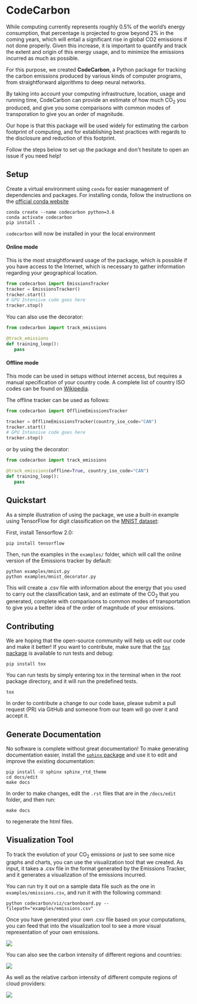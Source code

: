 # CodeCarbon
While computing currently represents roughly 0.5% of the world’s energy consumption, that percentage is projected to grow beyond 2% in the coming years, which will entail a significant rise in global CO2 emissions if not done properly. Given this increase, it is important to quantify and track the extent and origin of this energy usage, and to minimize the emissions incurred as much as possible.

For this purpose, we created **CodeCarbon**, a Python package for tracking the carbon emissions produced by various kinds of computer programs, from straightforward algorithms to deep neural networks. 

By taking into account your computing infrastructure, location, usage and running time, CodeCarbon can provide an estimate of how much CO<sub>2</sub> you produced, and give you some comparisons with common modes of transporation to give you an order of magnitude. 

Our hope is that this package will be used widely for estimating the carbon footprint of computing, and for establishing best practices with regards to the disclosure and reduction of this footprint.

Follow the steps below to set up the package and don't hesitate to open an issue if you need help!


## Setup
Create a virtual environment using `conda` for easier management of dependencies and packages. 
For installing conda, follow the instructions on the [official conda website](https://docs.conda.io/projects/conda/en/latest/user-guide/install/)

```
conda create --name codecarbon python=3.6
conda activate codecarbon
pip install . 
```

`codecarbon` will now be installed in your the local environment

#### Online mode 
This is the most straightforward usage of the package, which is possible if you have access to the Internet, which is necessary to gather information regarding your geographical location.

```python
from codecarbon import EmissionsTracker
tracker = EmissionsTracker()
tracker.start()
# GPU Intensive code goes here
tracker.stop()
```
You can also use the decorator:

```python
from codecarbon import track_emissions

@track_emissions
def training_loop():
   pass
```
#### Offline mode 
This mode can be used in setups without internet access, but requires a manual specification of your country code.
A complete list of country ISO codes can be found on [Wikipedia](https://en.wikipedia.org/wiki/List_of_ISO_3166_country_codes).

The offline tracker can be used as follows:
```python
from codecarbon import OfflineEmissionsTracker

tracker = OfflineEmissionsTracker(country_iso_code="CAN")
tracker.start()
# GPU Intensive code goes here
tracker.stop()
```

or by using the decorator:

```python
from codecarbon import track_emissions

@track_emissions(offline=True, country_iso_code="CAN")
def training_loop():
   pass
```

## Quickstart

As a simple illustration of using the package, we use a built-in example using TensorFlow for digit classification on the [MNIST dataset](http://yann.lecun.com/exdb/mnist/): 

First, install Tensorflow  2.0:

```
pip install tensorflow
```

Then, run the examples in the `examples/` folder, which will call the online version of the Emissions tracker by default:

```
python examples/mnist.py
python examples/mnist_decorator.py
```
This will create a .csv file with information about the energy that you used to carry out the classification task, and an estimate of the CO<sub>2</sub> that you generated, complete with comparisons to common modes of transportation to give you a better idea of the order of magnitude of your emissions.

## Contributing 
We are hoping that the open-source community will help us edit our code and make it better! 
If you want to contribute, make sure that the [`tox` package](https://tox.readthedocs.io/en/latest/example/package.html) is available to run tests and debug:

```
pip install tox
```

You can run tests by simply entering tox in the terminal when in the root package directory, and it will run the predefined tests.

```
tox
```
In order to contribute a change to our code base, please submit a pull request (PR) via GitHub and someone from our team will go over it and accept it.

## Generate Documentation
No software is complete without great documentation! 
To make generating documentation easier, install the [`sphinx` package](https://www.sphinx-doc.org/en/master/usage/installation.html#installation-from-pypi) and use it to edit and improve the existing documentation: 
```
pip install -U sphinx sphinx_rtd_theme
cd docs/edit
make docs
```
In order to make changes, edit the `.rst` files that are in the `/docs/edit` folder, and then run:
```
make docs
```
to regenerate the html files.

## Visualization Tool
To track the evolution of your CO<sub>2</sub> emissions or just to see some nice graphs and charts, you can use the visualization tool that we created. 
As input, it takes a .csv file in the format generated by the Emissions Tracker, and it generates a visualization of the emissions incurred.

You can run try it out on a sample data file such as the one in `examples/emissions.csv`, and run it with the following command:
```
python codecarbon/viz/carbonboard.py --filepath="examples/emissions.csv"
```

Once you have generated your own .csv file based on your computations, you can feed that into the visualization tool to see a more visual representation of your own emissions.

![](https://github.com/mlco2/code-carbon/blob/master/docs/edit/images/summary.png)

You can also see the carbon intensity of different regions and countries:

![](https://github.com/mlco2/code-carbon/blob/master/docs/edit/images/global_equivalents.png)

As well as the relative carbon intensity of different compute regions of cloud providers:

![](https://github.com/mlco2/code-carbon/blob/master/docs/edit/images/cloud_emissions.png)
